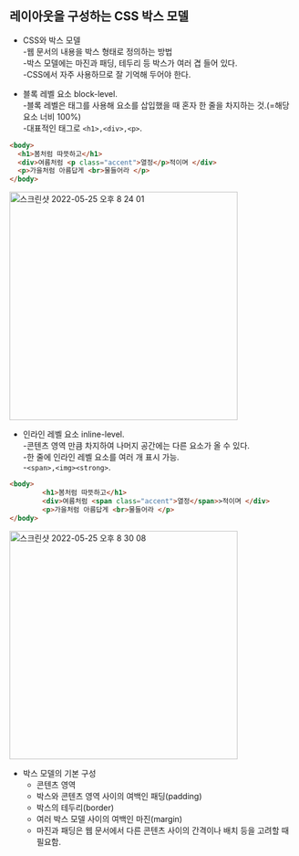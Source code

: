 ## 레이아웃을 구성하는 CSS 박스 모델  
* CSS와 박스 모델  
  -웹 문서의 내용을 박스 형태로 정의하는 방법  
  -박스 모델에는 마진과 패딩, 테두리 등 박스가 여러 겹 들어 있다.   
  -CSS에서 자주 사용하므로 잘 기억해 두어야 한다.  

* 블록 레벨 요소 block-level.  
  -블록 레벨은 태그를 사용해 요소를 삽입했을 때 혼자 한 줄을 차지하는 것.(=해당 요소 너비 100%)  
  -대표적인 태그로 `<h1>,<div>,<p>`.  
```html
<body>
  <h1>봄처럼 따뜻하고</h1>
  <div>여름처럼 <p class="accent">열정</p>적이며 </div>
  <p>가을처럼 아름답게 <br>물들어라 </p>	  
</body>
```
<img width="400" alt="스크린샷 2022-05-25 오후 8 24 01" src="https://user-images.githubusercontent.com/97012561/170251195-0c798992-43ef-4609-aeb5-478797d5e370.png">

* 인라인 레벨 요소 inline-level.  
  -콘텐츠 영역 만큼 차지하여 나머지 공간에는 다른 요소가 올 수 있다.  
  -한 줄에 인라인 레벨 요소를 여러 개 표시 가능.  
  -`<span>,<img><strong>`.  
```html
<body>
		<h1>봄처럼 따뜻하고</h1>
		<div>여름처럼 <span class="accent">열정</span>>적이며 </div>
		<p>가을처럼 아름답게 <br>물들어라 </p>	  
</body>
```
<img width="400" alt="스크린샷 2022-05-25 오후 8 30 08" src="https://user-images.githubusercontent.com/97012561/170252250-b4fc9c61-7b72-4835-96a8-d32ff34245fa.png">

* 박스 모델의 기본 구성  
  * 콘텐츠 영역
  * 박스와 콘텐츠 영역 사이의 여백인 패딩(padding)
  * 박스의 테두리(border)
  * 여러 박스 모델 사이의 여백인 마진(margin)
  * 마진과 패딩은 웹 문서에서 다른 콘텐츠 사이의 간격이나 배치 등을 고려할 때 필요함.  
